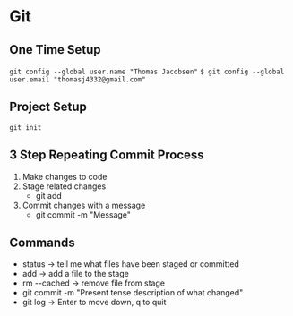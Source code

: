 # Git

## One Time Setup

`git config --global user.name "Thomas Jacobsen"`
`$ git config --global user.email "thomasj4332@gmail.com"`

## Project Setup

`git init`

## 3 Step Repeating Commit Process
1. Make changes to code
2. Stage related changes
    * git add
3. Commit changes with a message
    * git commit -m "Message"

## Commands

* status -> tell me what files have been staged or committed
* add -> add a file to the stage
* rm --cached -> remove file from stage
* git commit -m "Present tense description of what changed"
* git log -> Enter to move down, q to quit